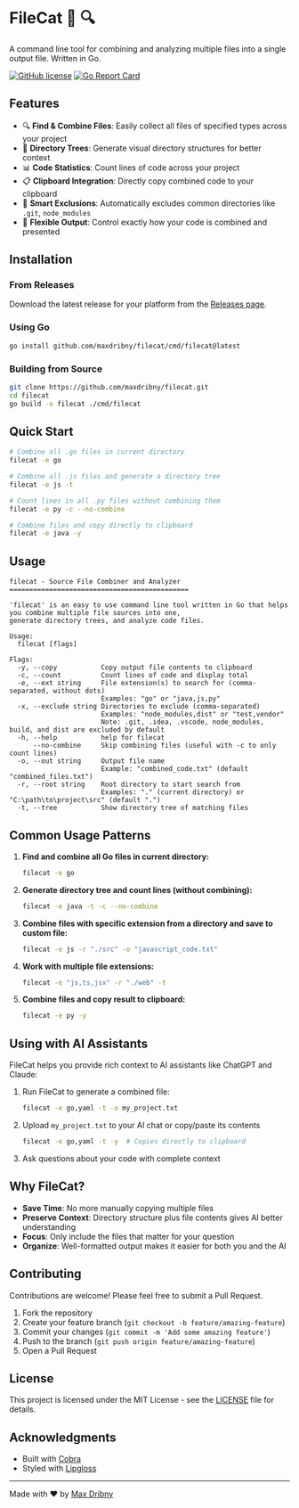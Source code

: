 # FileCat 📁 🔍

A command line tool for combining and analyzing multiple files into a single output file. Written in Go.

[![GitHub license](https://img.shields.io/badge/license-MIT-blue.svg)](LICENSE)
[![Go Report Card](https://goreportcard.com/badge/github.com/maxdribny/filecat)](https://goreportcard.com/report/github.com/maxdribny/filecat)

## Features

- 🔍 **Find & Combine Files**: Easily collect all files of specified types across your project
- 🌲 **Directory Trees**: Generate visual directory structures for better context
- 📊 **Code Statistics**: Count lines of code across your project
- 📋 **Clipboard Integration**: Directly copy combined code to your clipboard
- 🚫 **Smart Exclusions**: Automatically excludes common directories like `.git`, `node_modules`
- 🔄 **Flexible Output**: Control exactly how your code is combined and presented

## Installation

### From Releases

Download the latest release for your platform from the [Releases page](https://github.com/maxdribny/filecat/releases).

### Using Go

```bash
go install github.com/maxdribny/filecat/cmd/filecat@latest
```

### Building from Source

```bash
git clone https://github.com/maxdribny/filecat.git
cd filecat
go build -o filecat ./cmd/filecat
```

## Quick Start

```bash
# Combine all .go files in current directory
filecat -e go

# Combine all .js files and generate a directory tree
filecat -e js -t

# Count lines in all .py files without combining them
filecat -e py -c --no-combine

# Combine files and copy directly to clipboard
filecat -e java -y
```

## Usage

```
filecat - Source File Combiner and Analyzer
=============================================

'filecat' is an easy to use command line tool written in Go that helps you combine multiple file sources into one, 
generate directory trees, and analyze code files.

Usage:
  filecat [flags]

Flags:
  -y, --copy           Copy output file contents to clipboard
  -c, --count          Count lines of code and display total
  -e, --ext string     File extension(s) to search for (comma-separated, without dots)
                       Examples: "go" or "java,js,py"
  -x, --exclude string Directories to exclude (comma-separated)
                       Examples: "node_modules,dist" or "test,vendor"
                       Note: .git, .idea, .vscode, node_modules, build, and dist are excluded by default
  -h, --help           help for filecat
      --no-combine     Skip combining files (useful with -c to only count lines)
  -o, --out string     Output file name
                       Example: "combined_code.txt" (default "combined_files.txt")
  -r, --root string    Root directory to start search from
                       Examples: "." (current directory) or "C:\path\to\project\src" (default ".")
  -t, --tree           Show directory tree of matching files
```

## Common Usage Patterns

1. **Find and combine all Go files in current directory:**
   ```bash
   filecat -e go
   ```

2. **Generate directory tree and count lines (without combining):**
   ```bash
   filecat -e java -t -c --no-combine
   ```

3. **Combine files with specific extension from a directory and save to custom file:**
   ```bash
   filecat -e js -r "./src" -o "javascript_code.txt"
   ```

4. **Work with multiple file extensions:**
   ```bash
   filecat -e "js,ts,jsx" -r "./web" -t
   ```

5. **Combine files and copy result to clipboard:**
   ```bash
   filecat -e py -y
   ```

## Using with AI Assistants

FileCat helps you provide rich context to AI assistants like ChatGPT and Claude:

1. Run FileCat to generate a combined file:
   ```bash
   filecat -e go,yaml -t -o my_project.txt
   ```

2. Upload `my_project.txt` to your AI chat or copy/paste its contents
   ```bash
   filecat -e go,yaml -t -y  # Copies directly to clipboard
   ```

3. Ask questions about your code with complete context

## Why FileCat?

- **Save Time**: No more manually copying multiple files
- **Preserve Context**: Directory structure plus file contents gives AI better understanding
- **Focus**: Only include the files that matter for your question
- **Organize**: Well-formatted output makes it easier for both you and the AI

## Contributing

Contributions are welcome! Please feel free to submit a Pull Request.

1. Fork the repository
2. Create your feature branch (`git checkout -b feature/amazing-feature`)
3. Commit your changes (`git commit -m 'Add some amazing feature'`)
4. Push to the branch (`git push origin feature/amazing-feature`)
5. Open a Pull Request

## License

This project is licensed under the MIT License - see the [LICENSE](LICENSE) file for details.

## Acknowledgments

- Built with [Cobra](https://github.com/spf13/cobra)
- Styled with [Lipgloss](https://github.com/charmbracelet/lipgloss)

---

Made with ❤️ by [Max Dribny](https://github.com/maxdribny)
